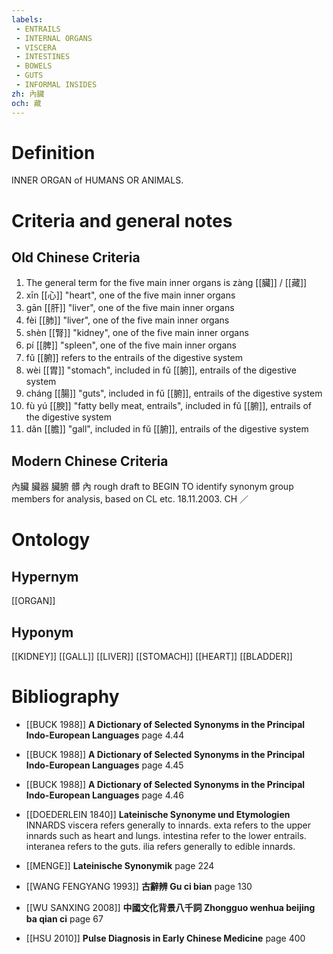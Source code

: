 ```yaml
---
labels: 
 - ENTRAILS
 - INTERNAL ORGANS
 - VISCERA
 - INTESTINES
 - BOWELS
 - GUTS
 - INFORMAL INSIDES
zh: 內臟
och: 藏
---
```


# Definition
INNER ORGAN of HUMANS OR ANIMALS.
# Criteria and general notes
## Old Chinese Criteria
1. The general term for the five main inner organs is zàng [[臟]] / [[藏]]
2. xīn [[心]] "heart", one of the five main inner organs
3. gān [[肝]] "liver", one of the five main inner organs
4. fèi [[肺]] "liver", one of the five main inner organs
5. shèn [[腎]] "kidney", one of the five main inner organs
6. pí [[脾]] "spleen", one of the five main inner organs
7. fǔ [[腑]] refers to the entrails of the digestive system
8. wèi [[胃]] "stomach", included in fǔ [[腑]], entrails of the digestive system
9. cháng [[腸]] "guts", included in fǔ [[腑]], entrails of the digestive system
10. fù yú [[腴]] "fatty belly meat, entrails", included in fǔ [[腑]], entrails of the digestive system
11. dǎn [[膽]] "gall", included in fǔ [[腑]], entrails of the digestive system
## Modern Chinese Criteria
內臟
臟器
臟腑
髒
內
rough draft to BEGIN TO identify synonym group members for analysis, based on CL etc. 18.11.2003. CH ／
# Ontology

## Hypernym
[[ORGAN]]
## Hyponym
[[KIDNEY]]
[[GALL]]
[[LIVER]]
[[STOMACH]]
[[HEART]]
[[BLADDER]]
# Bibliography
- [[BUCK 1988]]
**A Dictionary of Selected Synonyms in the Principal Indo-European Languages** page 4.44

- [[BUCK 1988]]
**A Dictionary of Selected Synonyms in the Principal Indo-European Languages** page 4.45

- [[BUCK 1988]]
**A Dictionary of Selected Synonyms in the Principal Indo-European Languages** page 4.46

- [[DOEDERLEIN 1840]]
**Lateinische Synonyme und Etymologien** 
INNARDS
viscera refers generally to innards.
exta refers to the upper innards such as heart and lungs.
intestina refer to the lower entrails.
interanea refers to the guts.
ilia refers generally to edible innards.
- [[MENGE]]
**Lateinische Synonymik** page 224

- [[WANG FENGYANG 1993]]
**古辭辨 Gu ci bian** page 130

- [[WU SANXING 2008]]
**中國文化背景八千詞 Zhongguo wenhua beijing ba qian ci** page 67

- [[HSU 2010]]
**Pulse Diagnosis in Early Chinese Medicine** page 400
